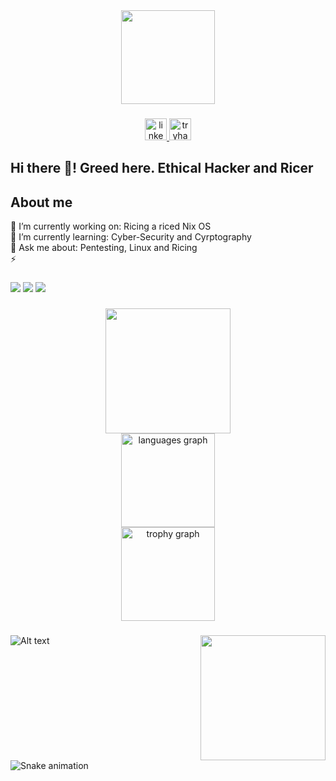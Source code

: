 <div align="center">
  <img height="150" src="https://user-images.githubusercontent.com/74038190/212284087-bbe7e430-757e-4901-90bf-4cd2ce3e1852.gif" />
</div>

###

<div align="center">
   <a href="https://www.linkedin.com/in/4abhijit" target="_blank">
  <img src="https://img.shields.io/static/v1?message=LinkedIn&logo=linkedin&label=&color=0077B5&logoColor=white&labelColor=&style=for-the-badge" height="35" alt="linkedin logo"  />
   </a>
 <a href="https://tryhackme.com/p/Greedoftheendless" target="_blank">
    <img src="https://img.shields.io/static/v1?message=TryHackMe&logo=tryhackme&label=&color=88cc14&logoColor=white&labelColor=&style=for-the-badge" height="35" alt="tryhackme logo"  />
  </a>
</div>

###

<h2 align="centre">Hi there 👋! Greed here. Ethical Hacker and Ricer
<h2 align="left">About me</h2>

<p align="left">🔭 I’m currently working on: Ricing a riced Nix OS <br>🌱 I’m currently learning: Cyber-Security and Cyrptography<br>💬 Ask me about: Pentesting, Linux and Ricing<br>⚡</p>

###

<div align="left">
  <img src="https://img.shields.io/badge/Linux-FCC624?style=for-the-badge&logo=linux&logoColor=black" />
  <img src="https://img.shields.io/badge/Kali_Linux-268BEE?style=for-the-badge&logo=kali-linux&logoColor=white" />
  <img src="https://img.shields.io/badge/Figma-F24E1E?style=for-the-badge&logo=figma&logoColor=white" />
</div>

###

<div align="center">
  <img src="https://streak-stats.demolab.com/?user=greedoftheendless&theme=midnight-purple&hide_border=false&count_private=true" height="200" />
</div>

<div align="center">
  <img src="https://github-readme-stats.vercel.app/api/top-langs?username=Greedoftheendless&locale=en&hide_title=false&layout=compact&card_width=320&langs_count=5&theme=dracula&hide_border=false" height="150" alt="languages graph"  />
</div>
<div align="center">
  <img src="https://github-profile-trophy.vercel.app?username=Greedoftheendless&theme=dracula&column=-1&row=1&margin-w=8&margin-h=8&no-bg=false&no-frame=false&order=4" height="150" alt="trophy graph"  />
</div>

###

###
###

<img align="right" height="200" width="200"
src="https://media4.giphy.com/media/v1.Y2lkPTc5MGI3NjExb2Q4MTZqMGRwbzdmcnluaW5jdm5kMG4xaG15dW90azliYm9haHBwMCZlcD12MV9pbnRlcm5hbF9naWZfYnlfaWQmY3Q9Zw/9CihaEMp5sORi/giphy.gif" />

###
![Alt text](https://spotify-recently-played-readme.vercel.app/api?user=316kpn2v6yjhte424m3t4rb3jtk4&unique={true|1|on|yes})

<br clear="both">

<img src="https://raw.githubusercontent.com/4-krishna/4-krishna/output/snake.svg" alt="Snake animation" />


###
